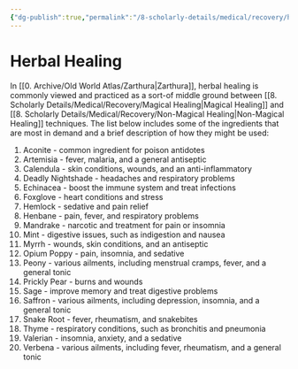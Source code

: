 ```yaml
---
{"dg-publish":true,"permalink":"/8-scholarly-details/medical/recovery/herbal-healing/","noteIcon":""}
---
```


# Herbal Healing

In [[0. Archive/Old World Atlas/Zarthura\|Zarthura]], herbal healing is commonly viewed and practiced as a sort-of middle ground between [[8. Scholarly Details/Medical/Recovery/Magical Healing\|Magical Healing]] and [[8. Scholarly Details/Medical/Recovery/Non-Magical Healing\|Non-Magical Healing]] techniques. The list below includes some of the ingredients that are most in demand and a brief description of how they might be used:

1. Aconite -  common ingredient for poison antidotes
2. Artemisia - fever, malaria, and a general antiseptic
3. Calendula - skin conditions, wounds, and an anti-inflammatory
4. Deadly Nightshade - headaches and respiratory problems
5. Echinacea - boost the immune system and treat infections
6. Foxglove - heart conditions and stress 
7. Hemlock - sedative and pain relief
8. Henbane - pain, fever, and respiratory problems
9. Mandrake - narcotic and treatment for pain or insomnia
10. Mint - digestive issues, such as indigestion and nausea
11. Myrrh - wounds, skin conditions, and an antiseptic
12. Opium Poppy - pain, insomnia, and sedative
13. Peony - various ailments, including menstrual cramps, fever, and a general tonic
14. Prickly Pear - burns and wounds
15. Sage - improve memory and treat digestive problems 
16. Saffron - various ailments, including depression, insomnia, and a general tonic
17. Snake Root -  fever, rheumatism, and snakebites
18. Thyme - respiratory conditions, such as bronchitis and pneumonia
19. Valerian -  insomnia, anxiety, and a sedative
20. Verbena - various ailments, including fever, rheumatism, and a general tonic
